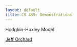 ```yaml
---
layout: default
title: CS 489: Demonstrations
---
```


Hodgkin-Huxley Model

[Jeff Orchard](cs.uwaterloo.ca/~jorchard)